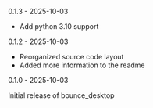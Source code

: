 0.1.3 - 2025-10-03

- Add python 3.10 support

0.1.2 - 2025-10-03

- Reorganized source code layout
- Added more information to the readme

0.1.0 - 2025-10-03

Initial release of bounce_desktop
